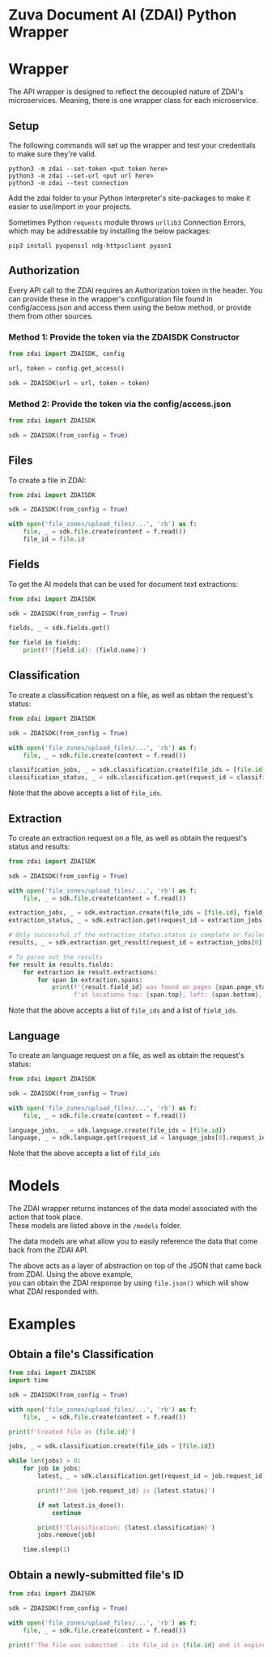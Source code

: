 # Zuva Document AI (ZDAI) Python Wrapper

# Wrapper

The API wrapper is designed to reflect the decoupled nature of ZDAI's microservices. Meaning, there is one wrapper 
class for each microservice.

## Setup

The following commands will set up the wrapper and test your credentials to make sure they're valid.

```terminal
python3 -m zdai --set-token <put token here>
python3 -m zdai --set-url <put url here>
python3 -m zdai --test connection
```

Add the zdai folder to your Python Interpreter's site-packages to make it easier to use/import in your projects.

Sometimes Python ```requests``` module throws ```urllib3``` Connection Errors, which may be addressable by installing
the below packages:

```pip3 install pyopenssl ndg-httpsclient pyasn1```

## Authorization

Every API call to the ZDAI requires an Authorization token in the header. You can provide these in the wrapper's
configuration file found in config/access.json and access them using the below method, or provide them from other sources.

### Method 1: Provide the token via the ZDAISDK Constructor

```python
from zdai import ZDAISDK, config

url, token = config.get_access()

sdk = ZDAISDK(url = url, token = token)
```

### Method 2: Provide the token via the config/access.json

```python
from zdai import ZDAISDK

sdk = ZDAISDK(from_config = True)
```

## Files

To create a file in ZDAI:

```python
from zdai import ZDAISDK

sdk = ZDAISDK(from_config = True)

with open('file_zones/upload_files/...', 'rb') as f:
    file, _ = sdk.file.create(content = f.read())
    file_id = file.id
```

## Fields
To get the AI models that can be used for document text extractions:

```python
from zdai import ZDAISDK

sdk = ZDAISDK(from_config = True)

fields, _ = sdk.fields.get()

for field in fields:
    print(f'{field.id}: {field.name}')
```

## Classification

To create a classification request on a file, as well as obtain the request's status:

```python
from zdai import ZDAISDK

sdk = ZDAISDK(from_config = True)

with open('file_zones/upload_files/...', 'rb') as f:
    file, _ = sdk.file.create(content = f.read())

classification_jobs, _ = sdk.classification.create(file_ids = [file.id])
classification_status, _ = sdk.classification.get(request_id = classification_jobs[0].request_id)
```

Note that the above accepts a list of ```file_ids```.

## Extraction

To create an extraction request on a file, as well as obtain the request's status and results:

```python
from zdai import ZDAISDK

sdk = ZDAISDK(from_config = True)

with open('file_zones/upload_files/...', 'rb') as f:
    file, _ = sdk.file.create(content = f.read())

extraction_jobs, _ = sdk.extraction.create(file_ids = [file.id], field_ids = ['<field_id>', '<field_id>'])
extraction_status, _ = sdk.extraction.get(request_id = extraction_jobs[0].request_id)

# Only successful if the extraction_status.status is complete or failed
results, _ = sdk.extraction.get_result(request_id = extraction_jobs[0].request_id)

# To parse out the results
for result in results.fields:
    for extraction in result.extractions:
        for span in extraction.spans:
            print(f'{result.field_id} was found on pages {span.page_start} to {span.page_end}, '
                  f'at locations top: {span.top}, left: {span.bottom}, bottom: {span.bottom}, right: {span.right}')
```

Note that the above accepts a list of ```file_ids``` and a list of ```field_ids```.

## Language

To create an language request on a file, as well as obtain the request's status:

```python
from zdai import ZDAISDK

sdk = ZDAISDK(from_config = True)

with open('file_zones/upload_files/...', 'rb') as f:
    file, _ = sdk.file.create(content = f.read())

language_jobs, _ = sdk.language.create(file_ids = [file.id])
language, _ = sdk.language.get(request_id = language_jobs[0].request_id)
```

Note that the above accepts a list of ```fild_ids```

# Models

The ZDAI wrapper returns instances of the data model associated with the action that took place.  
These models are listed above in the ```/models``` folder.

The data models are what allow you to easily reference the data that come back from the ZDAI API.

The above acts as a layer of abstraction on top of the JSON that came back from ZDAI. Using the above example,  
you can obtain the ZDAI response by using ```file.json()``` which will show what ZDAI responded with.

# Examples

## Obtain a file's Classification

```python
from zdai import ZDAISDK
import time

sdk = ZDAISDK(from_config = True)

with open('file_zones/upload_files/...', 'rb') as f:
    file, _ = sdk.file.create(content = f.read())

print(f'Created file as {file.id}')

jobs, _ = sdk.classification.create(file_ids = [file.id])

while len(jobs) > 0:
    for job in jobs:
        latest, _ = sdk.classification.get(request_id = job.request_id)

        print(f'Job {job.request_id} is {latest.status}')

        if not latest.is_done():
            continue

        print(f'Classification: {latest.classification}')
        jobs.remove(job)

    time.sleep(1)
```

## Obtain a newly-submitted file's ID

```python
from zdai import ZDAISDK

sdk = ZDAISDK(from_config = True)

with open('file_zones/upload_files/...', 'rb') as f:
    file, _ = sdk.file.create(content = f.read())

print(f'The file was submitted - its file_id is {file.id} and it expires on {file.expiration}')
```
